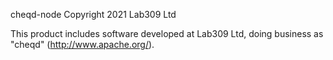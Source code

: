 cheqd-node
Copyright 2021 Lab309 Ltd

This product includes software developed at
Lab309 Ltd, doing business as "cheqd" (http://www.apache.org/).
